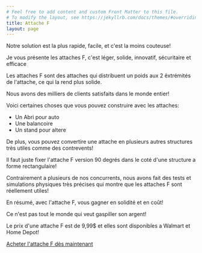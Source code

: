 ```yaml
---
# Feel free to add content and custom Front Matter to this file.
# To modify the layout, see https://jekyllrb.com/docs/themes/#overriding-theme-defaults
title: Attache F
layout: page
---
```

Notre solution est la plus rapide, facile, et c'est la moins couteuse!

Je vous présente les attaches F, c'est léger, solide, innovatif, sécuritaire et efficace

Les attaches F sont des attaches qui distribuent un poids aux 2 êxtrémités de l'attache, ce qui la rend plus solide.

Nous avons des milliers de clients satisfaits dans le monde entier!

Voici certaines choses que vous pouvez construire avec les attaches:
- Un Abri pour auto
- Une balancoire
- Un stand pour altere

De plus, vous pouvez convertire une attache en plusieurs autres structures très utiles comme des contrevents!

Il faut juste fixer l'attache F version 90 degrés dans le coté d'une structure a forme rectangulaire!

Contrairement a plusieurs de nos concurrents, nous avons fait des tests et simulations physiques très précises qui montre que les attaches F sont réellement utiles!

En résumé, avec l'attache F, vous gagner en solidité et en coût!

Ce n'est pas tout le monde qui veut gaspiller son argent!

Le prix d'une attache F est de 9,99$ et elles sont disponibles a Walmart et Home Depot!

<a href="https://tiny.cc/acheterattachef">Acheter l'attache F dès maintenant</a>